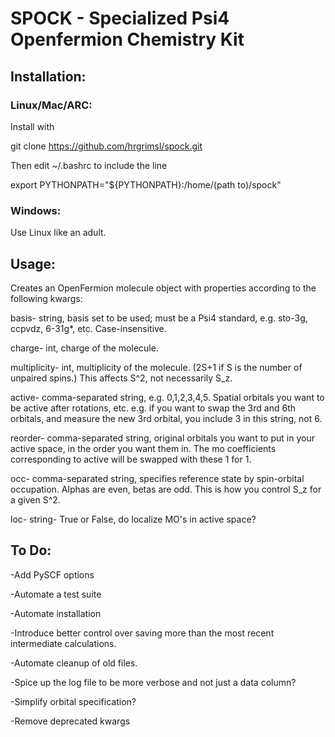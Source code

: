 # SPOCK - Specialized Psi4 Openfermion Chemistry Kit
## Installation:  
### Linux/Mac/ARC:
Install with

git clone https://github.com/hrgrimsl/spock.git

Then edit ~/.bashrc to include the line

export PYTHONPATH="${PYTHONPATH}:/home/(path to)/spock"

### Windows:
Use Linux like an adult.

## Usage:
Creates an OpenFermion molecule object with properties according to the following kwargs:

basis- string, basis set to be used; must be a Psi4 standard, e.g. sto-3g, ccpvdz, 6-31g*, etc.  Case-insensitive.

charge- int, charge of the molecule.

multiplicity- int, multiplicity of the molecule.  (2S+1 if S is the number of unpaired spins.)  This affects S^2, not necessarily S_z.

active- comma-separated string, e.g. 0,1,2,3,4,5.  Spatial orbitals you want to be active after rotations, etc.  e.g. if you want to swap the 3rd and 6th orbitals, and measure the new 3rd orbital, you include 3 in this string, not 6.

reorder- comma-separated string, original orbitals you want to put in your active space, in the order you want them in.  The mo coefficients corresponding to active will be swapped with these 1 for 1.

occ- comma-separated string, specifies reference state by spin-orbital occupation.  Alphas are even, betas are odd.  This is how you control S_z for a given S^2.

loc- string- True or False, do localize MO's in active space? 


## To Do:
-Add PySCF options

-Automate a test suite

-Automate installation

-Introduce better control over saving more than the most recent intermediate calculations.

-Automate cleanup of old files.

-Spice up the log file to be more verbose and not just a data column?

-Simplify orbital specification?

-Remove deprecated kwargs

